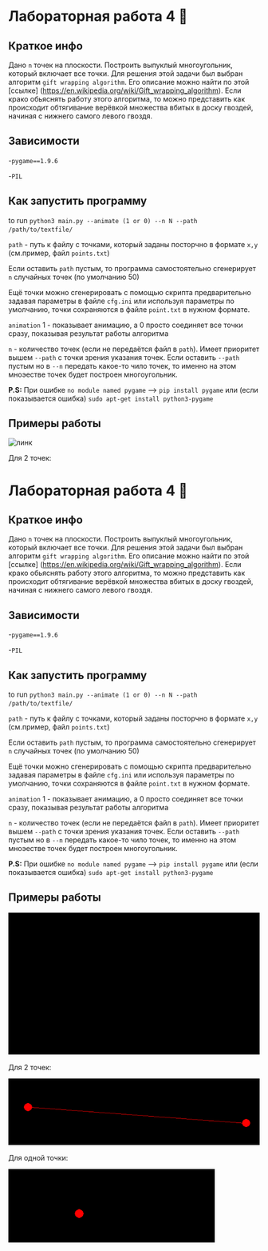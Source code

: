 # Лабораторная работа 4 :red_circle:

## Краткое инфо

Дано `n` точек на плоскости. Построить выпуклый многоугольник, который включает все точки. Для решения этой задачи был выбран алгоритм `gift wrapping algorithm`. Его описание можно найти по этой [ссылке] (https://en.wikipedia.org/wiki/Gift_wrapping_algorithm). Если крако обьяснять работу этого алгоритма, то  можно представить как происходит обтягивание верёвкой множества вбитых в доску гвоздей, начиная с нижнего самого левого гвоздя.

## Зависимости

-`pygame==1.9.6`

-`PIL`

## Как запустить программу

to run `python3 main.py --animate (1 or 0) --n N --path /path/to/textfile/`

`path` - путь к файлу с точками, который заданы посторчно в формате `x,y` (см.пример, файл `points.txt`)

Если оставить `path` пустым, то программа самостоятельно сгенерирует `n` случайных точек (по умолчанию 50)

Ещё точки можно сгенерировать с помощью скрипта предварительно задавая параметры в файле `cfg.ini` или используя параметры по умолчанию, точки сохраняются в файле
`point.txt` в нужном формате.

`animation` 1 - показывает анимацию, а 0 просто соединяет все точки сразу, показывая результат работы алгоритма

`n` - количество точек (если не передаётся файл в `path`). Имеет приоритет вышем `--path` с точки зрения указания точек. Если оставить `--path` пустым но в `--n` передать какое-то чило точек, то именно на этом мноэестве точек будет построен многоугольник. 


**P.S:** При ошибке `no module named pygame` --> `pip install pygame` или (если показывается ошибка) `sudo apt-get install python3-pygame`


## Примеры работы

![линк](pics/animation.gif)

Для 2 точек: 

# Лабораторная работа 4 :red_circle:

## Краткое инфо

Дано `n` точек на плоскости. Построить выпуклый многоугольник, который включает все точки. Для решения этой задачи был выбран алгоритм `gift wrapping algorithm`. Его описание можно найти по этой [ссылке] (https://en.wikipedia.org/wiki/Gift_wrapping_algorithm). Если крако обьяснять работу этого алгоритма, то  можно представить как происходит обтягивание верёвкой множества вбитых в доску гвоздей, начиная с нижнего самого левого гвоздя.

## Зависимости

-`pygame==1.9.6`

-`PIL`

## Как запустить программу

to run `python3 main.py --animate (1 or 0) --n N --path /path/to/textfile/`

`path` - путь к файлу с точками, который заданы посторчно в формате `x,y` (см.пример, файл `points.txt`)

Если оставить `path` пустым, то программа самостоятельно сгенерирует `n` случайных точек (по умолчанию 50)

Ещё точки можно сгенерировать с помощью скрипта предварительно задавая параметры в файле `cfg.ini` или используя параметры по умолчанию, точки сохраняются в файле
`point.txt` в нужном формате.

`animation` 1 - показывает анимацию, а 0 просто соединяет все точки сразу, показывая результат работы алгоритма

`n` - количество точек (если не передаётся файл в `path`). Имеет приоритет вышем `--path` с точки зрения указания точек. Если оставить `--path` пустым но в `--n` передать какое-то чило точек, то именно на этом мноэестве точек будет построен многоугольник. 


**P.S:** При ошибке `no module named pygame` --> `pip install pygame` или (если показывается ошибка) `sudo apt-get install python3-pygame`


## Примеры работы

![линк](animation.gif)

Для 2 точек: 

![image-20201028200725041](image-20201028200725041.png)

Для одной точки:

![image-20201028200812680](image-20201028200812680.png)
